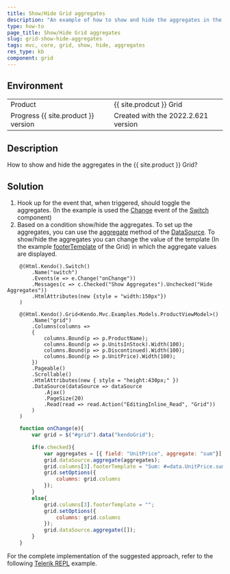 ```yaml
---
title: Show/Hide Grid aggregates
description: "An example of how to show and hide the aggregates in the {{ site.product }} Grid."
type: how-to
page_title: Show/Hide Grid aggregates
slug: grid-show-hide-aggregates
tags: mvc, core, grid, show, hide, aggregates
res_type: kb
component: grid
---
```


## Environment

<table>
 <tr>
  <td>Product</td>
  <td>{{ site.prodcut }} Grid</td>
 </tr>
 <tr>
  <td>Progress {{ site.product }} version</td>
  <td>Created with the 2022.2.621 version</td>
 </tr>
</table>

## Description

How to show and hide the aggregates in the {{ site.product }} Grid? 

## Solution

1. Hook up for the event that, when triggered, should toggle the aggregates. (In the example is used the [Change](https://docs.telerik.com/kendo-ui/api/javascript/ui/switch/events/change) event of the [Switch](https://demos.telerik.com/aspnet-core/switch) component)
1. Based on a condition show/hide the aggregates. To set up the aggregates, you can use the [aggregate](https://docs.telerik.com/kendo-ui/api/javascript/data/datasource/methods/aggregate) method of the [DataSource](https://docs.telerik.com/kendo-ui/api/javascript/data/datasource). To show/hide the aggregates you can change the value of the template (In the example [footerTemplate](https://docs.telerik.com/kendo-ui/api/javascript/ui/grid/configuration/columns.footertemplate) of the Grid) in which the aggregate values are displayed.

```Index.cshtml
    @(Html.Kendo().Switch()
        .Name("switch")
        .Events(e => e.Change("onChange"))
        .Messages(c => c.Checked("Show Aggregates").Unchecked("Hide Aggregates"))
        .HtmlAttributes(new {style = "width:150px"})
    )

    @(Html.Kendo().Grid<Kendo.Mvc.Examples.Models.ProductViewModel>()
        .Name("grid")
        .Columns(columns =>
        {
            columns.Bound(p => p.ProductName);
            columns.Bound(p => p.UnitsInStock).Width(100);
            columns.Bound(p => p.Discontinued).Width(100);
            columns.Bound(p => p.UnitPrice).Width(100);
        })
        .Pageable()
        .Scrollable()
        .HtmlAttributes(new { style = "height:430px;" })
        .DataSource(dataSource => dataSource
            .Ajax()
            .PageSize(20)
            .Read(read => read.Action("EditingInline_Read", "Grid"))
        )
    )
```
```Script.js
    function onChange(e){
        var grid = $("#grid").data("kendoGrid");

        if(e.checked){
            var aggregates = [{ field: "UnitPrice", aggregate: "sum"}];
            grid.dataSource.aggregate(aggregates);
            grid.columns[3].footerTemplate = "Sum: #=data.UnitPrice.sum == 0?'Calculating':data.UnitPrice.sum#";
            grid.setOptions({
                columns: grid.columns
            });
        }
        else{
            grid.columns[3].footerTemplate = "";
            grid.setOptions({
                columns: grid.columns
            });
            grid.dataSource.aggregate([]);
        }
    }
```

For the complete implementation of the suggested approach, refer to the following [Telerik REPL](https://netcorerepl.telerik.com/cGECaibw09Q1ou3W10) example.